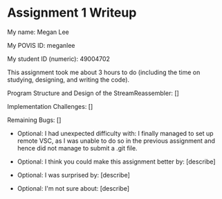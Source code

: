 Assignment 1 Writeup
=============

My name: Megan Lee

My POVIS ID: meganlee

My student ID (numeric): 49004702

This assignment took me about 3 hours to do (including the time on studying, designing, and writing the code).

Program Structure and Design of the StreamReassembler:
[]

Implementation Challenges:
[]

Remaining Bugs:
[]

- Optional: I had unexpected difficulty with: I finally managed to set up remote VSC, as I was unable to do so in the previous assignment and hence did not manage to submit a .git file.

- Optional: I think you could make this assignment better by: [describe]

- Optional: I was surprised by: [describe]

- Optional: I'm not sure about: [describe]
